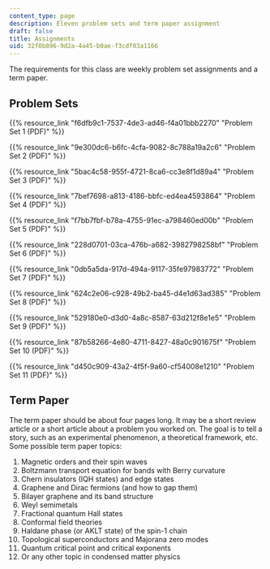 ```yaml
---
content_type: page
description: Eleven problem sets and term paper assignment
draft: false
title: Assignments
uid: 32f0b896-9d2a-4a45-b0ae-f3cdf03a1166
---
```

The requirements for this class are weekly problem set assignments and a term paper.

## Problem Sets

{{% resource_link "f6dfb9c1-7537-4de3-ad46-f4a01bbb2270" "Problem Set 1 (PDF)" %}}

{{% resource_link "9e300dc6-b6fc-4cfa-9082-8c788a19a2c6" "Problem Set 2 (PDF)" %}}

{{% resource_link "5bac4c58-955f-4721-8ca6-cc3e8f1d89a4" "Problem Set 3 (PDF)" %}}

{{% resource_link "7bef7698-a813-4186-bbfc-ed4ea4593864" "Problem Set 4 (PDF)" %}}

{{% resource_link "f7bb7fbf-b78a-4755-91ec-a798460ed00b" "Problem Set 5 (PDF)" %}}

{{% resource_link "228d0701-03ca-476b-a682-3982798258bf" "Problem Set 6 (PDF)" %}}

{{% resource_link "0db5a5da-917d-494a-9117-35fe97983772" "Problem Set 7 (PDF)" %}}

{{% resource_link "624c2e06-c928-49b2-ba45-d4e1d63ad385" "Problem Set 8 (PDF)" %}}

{{% resource_link "529180e0-d3d0-4a8c-8587-63d212f8e1e5" "Problem Set 9 (PDF)" %}}

{{% resource_link "87b58266-4e80-4711-8427-48a0c901675f" "Problem Set 10 (PDF)" %}}

{{% resource_link "d450c909-43a2-4f5f-9a60-cf54008e1210" "Problem Set 11 (PDF)" %}}

## Term Paper

The term paper should be about four pages long. It may be a short review article or a short article about a problem you worked on. The goal is to tell a story, such as an experimental phenomenon, a theoretical framework, etc. Some possible term paper topics:

1. Magnetic orders and their spin waves
2. Boltzmann transport equation for bands with Berry curvature
3. Chern insulators (IQH states) and edge states
4. Graphene and Dirac fermions (and how to gap them)
5. Bilayer graphene and its band structure
6. Weyl semimetals
7. Fractional quantum Hall states
8. Conformal field theories
9. Haldane phase (or AKLT state) of the spin-1 chain
10. Topological superconductors and Majorana zero modes
11. Quantum critical point and critical exponents
12. Or any other topic in condensed matter physics